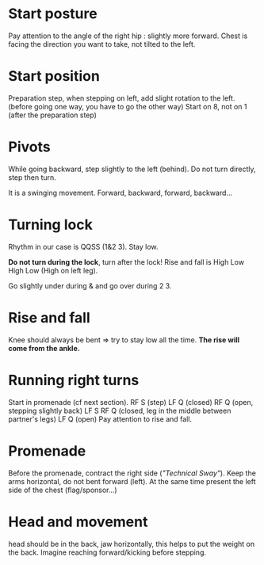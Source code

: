 # Start posture

Pay attention to the angle of the right hip : slightly more forward.
Chest is facing the direction you want to take, not tilted to the left.

# Start position

Preparation step, when stepping on left, add slight rotation to the left.
(before going one way, you have to go the other way)
Start on 8, not on 1 (after the preparation step)

# Pivots

While going backward, step slightly to the left (behind).
Do not turn directly, step then turn.

It is a swinging movement. Forward, backward, forward, backward...

# Turning lock

Rhythm in our case is QQSS (1&2 3).
Stay low.

**Do not turn during the lock**, turn after the lock!
Rise and fall is High Low High Low (High on left leg).

Go slightly under during & and go over during 2 3.

# Rise and fall

Knee should always be bent => try to stay low all the time.
**The rise will come from the ankle.**

# Running right turns

Start in promenade (cf next section).
RF S (step)
LF Q (closed)
RF Q (open, stepping slightly back)
LF S
RF Q (closed, leg in the middle between partner's legs)
LF Q (open)
Pay attention to rise and fall.

# Promenade

Before the promenade, contract the right side (*"Technical Sway"*).
Keep the arms horizontal, do not bent forward (left).
At the same time present the left side of the chest (flag/sponsor...)

# Head and movement

head should be in the back, jaw horizontally, this helps to put the weight on the back.
Imagine reaching forward/kicking before stepping.
